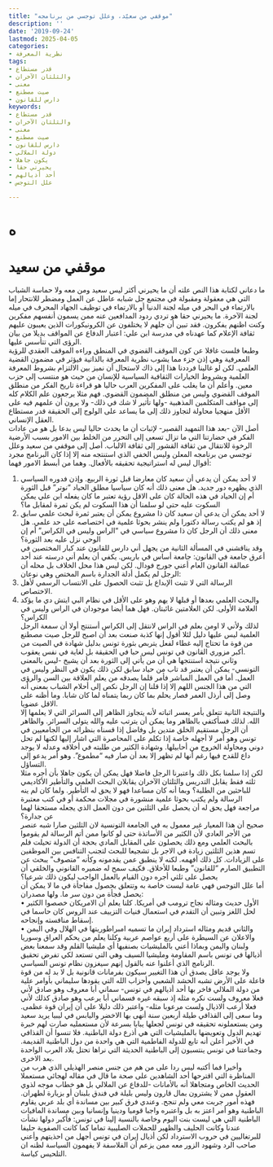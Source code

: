 ```yaml
---
title: "موقفي من سعيّد، وعلل توجسي من برنامجه"
description: ''
date: '2019-09-24'
lastmod: 2025-04-05
categories:
- نظرية المعرفة
tags:
- قدر مستطاع
- والثلثان الآخران
- معنى
- صيت مصطنع
- دارس للقانون
keywords:
- قدر مستطاع
- والثلثان الآخران
- معنى
- صيت مصطنع
- دارس للقانون
- دولة الملالي
- يكون جاهلا
- يحيرني حقا
- أحد أذيالهم
- علل التوجس

---
```

# **ه**

# **موقفي من سعيد**

ما دعاني لكتابة هذا النص علته أن ما يحيرني أكثر ليس سعيد ومن معه ولا حماسة الشباب التي هي معقولة ومقبولة في مجتمع جل شبابه عاطل عن العمل ومضطر للانتحار إما بالارتماء في البحر في ميله لجنة الدنيا أو بالارتماء في توظيف الجهاد المحرف في ميله لجنة الآخرة. ما يحيرني حقا هو تردي ردود المدافعين عنه ممن يسمون أنفسهم مفكرين وكنت اظنهم يفكرون. فقد تبين أن جلهم لا يختلفون عن الكرونيكورات الذين يعيبون عليهم ثقافة الإعلام كما عهدناه في مدرسة ابن علي: اعتبار الدفاع عن المواقف بديلا من بيان الرؤى التي تتأسس عليها.  
وطبعا فلست غافلا عن كون الموقف القضوي في المنطق وراءه الموقف العقدي للرؤية المعرفية وهي إذن جزء مما يشوب نظرية المعرفة بالذاتية فيؤثر في مضمون القضية العلمي. لكن لو غالينا فرددنا هذا إلى ذاك لاستحال أن نميز بين الالتزام بشروط المعرفة العلمية وبشروط الخيارات الثقافية السياسية للإنسان من حيث هو منتسب إلى حزب معين. وأعلم أن ما يغلب على المفكرين العرب حاليا هو قراءة تاريخ الفكر من منطلق الموقف القضوي وليس من منطلق المضمون القضوي. فهم مثلا يرجعون علم الكلام كله إلى مواقف المتكلمين المذهبية -ولها تأثير لا شك في ذلك- ولا يرون أن علمهم فيه على الأقل منهجيا محاولة لتجاوز ذلك إلى ما يساعد على الولوج إلى الحقيقة قدر مستطاع العقل الإنساني.  
أصل الآن -بعد هذا التمهيد القصير- لإثبات أن ما يحدث حاليا ليس بدعا بل هو من عادات الفكر في حضارتنا التي ما تزال تسعى إلى التحرر من الخلط بين الامور بسبب الأرضية الرخوة للانتقال من ثقافة القشور إلى ثقافة الالباب. أصل إلى موقفي من سعيد وعلل توجسي من برنامجه المعلن وليس الخفي الذي استنتجه منه إلا إذا كان البرنامج مجرد أقوال ليس له استراتيجية تحقيقه بالأفعال. وهما من أبسط الامور فهما:  
1. لا أحد يمكن أن يدعي أن سعيد كان معارضا قبل ثورة الربيع. وإذن فدوره السياسي الذي يظهره دور جديد. هل معنى ذلك أنه كان سياسيا مطلق الحياد “نوتر” قبل الثورة أم إن الحياد في هذه الحالة كان على الاقل رؤية تعتبر ما كان يفعله ابن علي يمكن السكوت عليه حتى لو سلمنا أن هذا السكوت لم يكن ثمرة لمقابل ما؟  
2. لا أحد يمكن أن يدعي أن سعيد كان ذا مشروع يمكن أن يعتبر ثمرة لبحث علمي سابق إذ هو لم يكتب رسالة دكتورا ولم ينشر بحوثا علمية في اختصاصه على حد علمي. هل معنى ذلك أن الرجل كان ذا مشروع سياسي في “الراس وليس في الكراس” أم إن الوحي نزل عليه بعد الثورة؟  
وقد يناقشني في المسألة الثانية من يجهل أني دارس للقانون عند كبار المختصين في أعرق جامعة في القانون: جامعة أساس في باريس. يكفي أن يعلم أني درسته عند أحد عمالقة القانون العام أعني جورج فودال. لكن ليس هذا محل الخلاف بل محله أن الرجل لم يكمل أدلة الجدارة باسم المختص وهي نوعان:  
1. الرسالة التي لا تثبت الإبداع بل تثبت الحصول على الانتساب الرسمي لأهل الاختصاص.  
2. والبحث العلمي بعدها أو قبلها لا يهم وهو على الأقل في نظام البي ايتش دي ما يؤكد العلامة الأولى. لكن العلامتين غائبتان. فهل هما أيضا موجودان في الراس وليس في الكراس؟  
لذلك ولأني لا اومن بعلم في الراس لانتقل إلى الكراس أستنتج أولا أن سمعة الرجل العلمية ليس عليها دليل لئلا أقول إنها كذبة صنعت بعد أن اصبح للرجل صيت مصطنع من قوة ما تحتاج إليه غطاء لفعل يتربص بثورة تونس بدليل شهادة في الصيت من أكبر مزوري القانون في تونس ليس حبا في الحقيقة بل لغاية في نفس يعقوب.  
وثاني نتيجة استنتجها هي أن من يأتي إلى الثورة بعد أن يشيخ -ليس بالمعنى التونسي- يمكن أن يعتبر قد تاب من حياد سابق لكن ذلك يكون في النظر وليس في العمل. أما في العمل المباشر فأمر قلما يصدقه من يعلم العلاقة بين السن والرؤى التي من هذا الجنس اللهم إلا إذا قلنا إن الرجل نكص إلى أحلام الشباب بمعنى أنه وصل إلى أرذل العمر فصار يحلم بما كان ربما يتمناه لما كان شابا. وما أظنه على الاقل عضويا.  
والنتيجة الثانية تتعلق بأمر يعسر اثباته لأنه يتجاوز الظاهر إلى السرائر التي لا يعلمها إلا الله. لذلك فسأكتفي بالظاهر وما يمكن أن يترتب عليه والله يتولى السرائر. والظاهر أن الرجل مستقيم الخلق متدين بل وفاضل إذا قسناه بنظرائه من الجامعيين في تونس وهو أمر لا أجهله خاصة إذا تكلم على المحاصرة التي اشار إليها لكنها لم تحل دوني ومحاولة الخروج من أحابيلها. وشهادة الكثير من طلبته في أخلاقه وعدله لا يوجد داع للقدح فيها رغم أنها لم تظهر إلا بعد أن صار فيه “مطموع”. وهو أمر يدعو إلى التساؤل.  
لكن إذا سلمنا بكل ذلك واعتبرنا الرجل فاضلا فهل يمكن أن يكون جاهلا بأن أجره مثلا ثلثه فقط يقابل التدريس والثلثان الآخران يقابلان البحث العلمي والتأطير الأكاديمي للباحثين من الطلبة؟ وبما أنه كان مساعدا فهو لا يحق له التأطير. ولما كان لم ينه الرسالة ولم يكتب بحوثا علمية منشورة في مجلات محكمة أو في كتب معتبرة مراجعة فهل يحق له أن يحصل على الثلثين من دون العمل الذي يجعله مستحقا لهما عن جدارة؟  
صحيح أن هذا المعيار غير معمول به في الجامعة التونسية لان الثلثين صارا شبه عنصر من الأجر العادي لأن الكثير من الأساتذة حتى لو كانوا ممن أتم الرسالة لم يقوموا بالبحث العلمي ومع ذلك يحصلون على المقابل المادي بحجة أن الدولة تحيلت فلم تسم هذين الثلثين زيادة في الاجر بل تشجيعا للبحث لتجنب التنافس بين الموظفين على الزيادات. كل ذلك أفهمه. لكنه لا ينطبق عمن يقدمونه وكأنه “متصوف” يبحث عن التطبيق الصارم “للقانون” وطبعا للأخلاق. فكيف سمح له ضميره القانوني والخلقي أن يحصل على ثلثي أجره دون القيام بالعمل الواجب ليكون ذلك شرعيا؟  
أما علل التوجس فهي عامة ليست خاصة به وتتعلق بحصول مفاجأة في ما لا يمكن أن يحصل فجأة من دون سر ما. ولها مصدران:  
• الأول حديث ومثاله نجاح ترومب في أمريكا. كلنا يعلم أن الامريكان خصصوا الكثير لحل اللغز وتبين أن التقدم في استعمال فنيات التزييف عند الروس كان حاسما في إسقاط منافسته وإنجاحه.  
• والثاني قديم ومثاله استرداد إيران ما تسميه امبراطوريتها في الهلال وفي اليمن والاعلان عن السيطرة على أربع عواصم عربية وكلنا يعلم من يحكم العراق وسوريا ولبنان واليمن وبماذا أعني بالمليشيات بصنفيها أي مليشيا القلم وقد سمعنا بعض أذيالها في تونس باسم المقاومة ومليشيا السيف وهي التي تستعد لكي تفرض تحقيق الرنامج الذي أعلنوا عنه بالقول إنهم سيغزون نظام تونس السياسي.  
ولا يوجد عاقل يصدق أن هذا التغيير سيكون بفرمانات قانونية بل لا بد له من قوة فاعلة على الأرض تشبه الحشد الشعبي وأحزاب الله التي يقودها سليماني بأوامر علية من دولة الملالي فاخر بها أحد أذيالهم في تونس- سماني أبا معروف وهو صادق لأني فعلا معروف ولست نكره مثله إذ سبقه غيره فسماني أبا يرعب وهو صادق كذلك لأني فعلا أرعب الاذيال ولست مرعوبا مثله- واعتبر ذلك دليلا على أن إيران قوة عظمى. وما سعى إلى القذافي طيلة أربعين سنة أنهى بها الاخضر واليابس في ليبيا يريد سعيد ومن يستعملونه تحقيقه في تونس لجعلها يبابا بسرعة لأن مستعمليه صارت لهم خبرة تهديم الدول وتعويضها بالمليشيات التي هي أذرع دولة الباطنية. فلا تنسوا أن القذافي في الأخير أعلن أنه تابع للدولة الفاطمية التي هي واحدة من دول الباطنية القديمة. وجماعتنا في تونس ينتسبون إلى الباطنية الحديثة التي نراها تحتل بلاد العرب الواحدة بعد الاخرى.  
وأخيرا فما أكتبه ليس ردا على من هم من جنس منصر الهذيلي الذي هرب من المناظرة التي اقترحها أحد الشاهدين على صحة ما قال في مقاله لهجائي مستعملا الحديث الخاص ومتجاهلا أنه بالأمانات -للدفاع عن الملالي بل هو خطاب موجه لذوي العقول ممن لا يشترون بمال قارون وليس بليلة في فندق بلبنان أو بزيارة لطهران. فهذه أمور جربت معي ولم تنجح. وعندي فرق كبير بين مساندة أي بلد عربي يقاوم الباطنية وهو أمر اعتز به بل واعتبره واجبا قوميا ودينيا وإنسانيا وبين مساندة المافيات الباطنية التي هي ليست بنت اليوم وخاصة بالنسبة إلينا في تونس: فأكبر دولها نشأت عندنا وكانت الحليف والظهير للحملات الصليبية تماما كما كانت الصفوية حليفا للبرتغاليين في حروب الاسترداد لكن أذيال إيران في تونس أجهل من احذيتهم وأعني صاحب الرد وشهود الزور معه ممن يزعم أن الفلاسفة لا يفهمون السياسة لظنه ان التلحيس كياسة.

###
